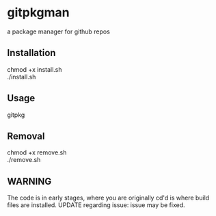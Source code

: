 # gitpkgman
a package manager for github repos
<h2>Installation</h2>
  chmod +x install.sh<br>
  ./install.sh
<h2>Usage</h2>
  gitpkg
<h2>Removal</h2>
  chmod +x remove.sh<br>
  ./remove.sh
<h2>WARNING</h2>
The code is in early stages, where you are originally cd'd is where build files are installed. UPDATE regarding issue: issue may be fixed.
